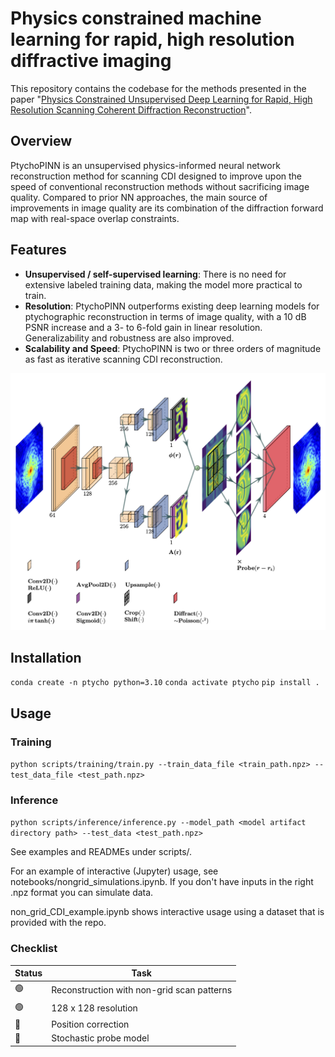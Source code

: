 # Physics constrained machine learning for rapid, high resolution diffractive imaging

This repository contains the codebase for the methods presented in the paper "[Physics Constrained Unsupervised Deep Learning for Rapid, High Resolution Scanning Coherent Diffraction Reconstruction](https://www.nature.com/articles/s41598-023-48351-7)". 

## Overview
PtychoPINN is an unsupervised physics-informed neural network reconstruction method for scanning CDI designed to improve upon the speed of conventional reconstruction methods without sacrificing image quality. Compared to prior NN approaches, the main source of improvements in image quality are its combination of the diffraction forward map with real-space overlap constraints.

## Features
- **Unsupervised / self-supervised learning**: There is no need for extensive labeled training data, making the model more practical to train.
- **Resolution**: PtychoPINN outperforms existing deep learning models for ptychographic reconstruction in terms of image quality, with a 10 dB PSNR increase and a 3- to 6-fold gain in linear resolution. Generalizability and robustness are also improved.
- **Scalability and Speed**: PtychoPINN is two or three orders of magnitude as fast as iterative scanning CDI reconstruction.

![Architecture diagram](diagram/lett.png)
<!---
*Fig. 1: Caption for the figure.*
 -->


## Installation
`conda create -n ptycho python=3.10`
`conda activate ptycho`
`pip install .`

## Usage
### Training
`python scripts/training/train.py --train_data_file <train_path.npz> --test_data_file <test_path.npz>`


### Inference 
`python scripts/inference/inference.py --model_path <model artifact directory path> --test_data <test_path.npz>`

See examples and READMEs under scripts/.

For an example of interactive (Jupyter) usage, see notebooks/nongrid_simulations.ipynb. If you don't have inputs in the right .npz format you can simulate data.

non_grid_CDI_example.ipynb shows interactive usage using a dataset that is provided with the repo.

### Checklist
| Status | Task |
|--------|------|
| 🟢 | Reconstruction with non-grid scan patterns |
| 🟢 | 128 x 128 resolution |
| 🔴 | Position correction |
| 🔴 | Stochastic probe model |

<!-- 
* subpixel convolution (Depth-to-space)
* make the model robust to arbitrary scaling/incorrect normalization of the diffracted intensity
* other ideas: fft based loss, gradient loss, vq-vae https://www.tensorflow.org/tutorials/generative/style_transfer#define_content_and_style_representations
* probe-based vs reconstruction-based support?

* Fully Convolutional Networks for Semantic Segmentation, explore and discuss. Make a slide explaining the idea.
* Try MC Dropout https://arxiv.org/pdf/1511.02680.pdf
* read deep ensembles https://arxiv.org/pdf/1612.01474.pdf

* hard constraint on diffraction norm using projection, consider tf.keras.constraints.MinMaxNorm
* stochastic probe
* probe symmetry consequences
* add an object normalization layer that uses the L2 norm
* how do super resolution models handle high resolutions?
* shift invariance
* grid permutation
* fourier ring correlation

* characterize robustness impact of Poisson likelihood vs. MAE
 -->

